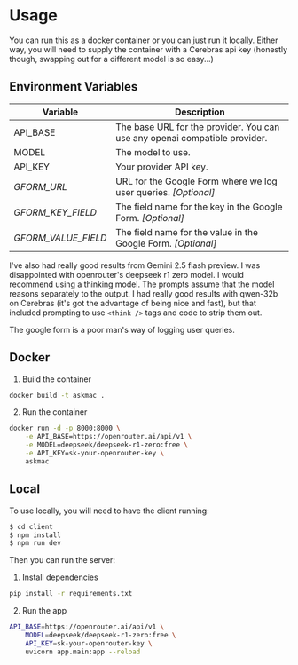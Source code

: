 # Usage

You can run this as a docker container or you can just run it locally. Either way, you will need to supply the container with a Cerebras api key (honestly though, swapping out for a different model is so easy...)

## Environment Variables

| Variable            | Description                                                                |
| ------------------- | -------------------------------------------------------------------------- |
| API_BASE            | The base URL for the provider. You can use any openai compatible provider. |
| MODEL               | The model to use.                                                          |
| API_KEY             | Your provider API key.                                                     |
| _GFORM_URL_         | URL for the Google Form where we log user queries. _[Optional]_            |
| _GFORM_KEY_FIELD_   | The field name for the key in the Google Form. _[Optional]_                |
| _GFORM_VALUE_FIELD_ | The field name for the value in the Google Form. _[Optional]_              |

I've also had really good results from Gemini 2.5 flash preview. I was disappointed with openrouter's deepseek r1 zero model. I would recommend using a thinking model. The prompts assume that the model reasons separately to the output. I had really good results with qwen-32b on Cerebras (it's got the advantage of being nice and fast), but that included prompting to use `<think />` tags and code to strip them out.

The google form is a poor man's way of logging user queries.

## Docker

1. Build the container

```bash
docker build -t askmac .
```

2. Run the container

```bash
docker run -d -p 8000:8000 \
    -e API_BASE=https://openrouter.ai/api/v1 \
    -e MODEL=deepseek/deepseek-r1-zero:free \
    -e API_KEY=sk-your-openrouter-key \
    askmac
```

## Local

To use locally, you will need to have the client running:

```bash
$ cd client
$ npm install
$ npm run dev
```

Then you can run the server:

1. Install dependencies

```bash
pip install -r requirements.txt
```

2. Run the app

```bash
API_BASE=https://openrouter.ai/api/v1 \
    MODEL=deepseek/deepseek-r1-zero:free \
    API_KEY=sk-your-openrouter-key \
    uvicorn app.main:app --reload
```
